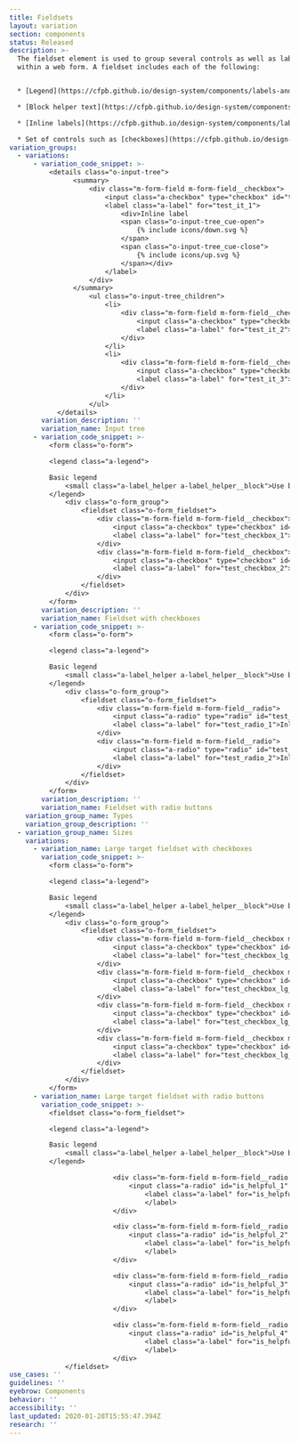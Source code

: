 ```yaml
---
title: Fieldsets
layout: variation
section: components
status: Released
description: >-
  The fieldset element is used to group several controls as well as labels
  within a web form. A fieldset includes each of the following:


  * [Legend](https://cfpb.github.io/design-system/components/labels-and-legends)

  * [Block helper text](https://cfpb.github.io/design-system/components/helper-text) (if necessary)

  * [Inline labels](https://cfpb.github.io/design-system/components/labels-and-legends)

  * Set of controls such as [checkboxes](https://cfpb.github.io/design-system/components/checkboxes) or [radio buttons](https://cfpb.github.io/design-system/components/radio-buttons)
variation_groups:
  - variations:
      - variation_code_snippet: >-
          <details class="o-input-tree">
                <summary>
                    <div class="m-form-field m-form-field__checkbox">
                        <input class="a-checkbox" type="checkbox" id="test_it_1" name="test_checkbox">
                        <label class="a-label" for="test_it_1">
                            <div>Inline label
                            <span class="o-input-tree_cue-open">
                                {% include icons/down.svg %}
                            </span>
                            <span class="o-input-tree_cue-close">
                                {% include icons/up.svg %}
                            </span></div>
                        </label>
                    </div>
                </summary>
                    <ul class="o-input-tree_children">
                        <li>
                            <div class="m-form-field m-form-field__checkbox">
                                <input class="a-checkbox" type="checkbox" id="test_it_2" name="test_checkbox">
                                <label class="a-label" for="test_it_2">Inline label</label>
                            </div>
                        </li>
                        <li>
                            <div class="m-form-field m-form-field__checkbox">
                                <input class="a-checkbox" type="checkbox" id="test_it_3" name="test_checkbox">
                                <label class="a-label" for="test_it_3">Inline label</label>
                            </div>
                        </li>
                    </ul>
            </details>
        variation_description: ''
        variation_name: Input tree
      - variation_code_snippet: >-
          <form class="o-form">

          <legend class="a-legend">

          Basic legend
              <small class="a-label_helper a-label_helper__block">Use block helper text for instructions</small>
          </legend>
              <div class="o-form_group">
                  <fieldset class="o-form_fieldset">
                      <div class="m-form-field m-form-field__checkbox">
                          <input class="a-checkbox" type="checkbox" id="test_checkbox_1" name="test_checkbox">
                          <label class="a-label" for="test_checkbox_1">Inline label</label>
                      </div>
                      <div class="m-form-field m-form-field__checkbox">
                          <input class="a-checkbox" type="checkbox" id="test_checkbox_2" name="test_checkbox">
                          <label class="a-label" for="test_checkbox_2">Inline label</label>
                      </div>
                  </fieldset>
              </div>
          </form>
        variation_description: ''
        variation_name: Fieldset with checkboxes
      - variation_code_snippet: >-
          <form class="o-form">

          <legend class="a-legend">

          Basic legend
              <small class="a-label_helper a-label_helper__block">Use block helper text for instructions</small>
          </legend>
              <div class="o-form_group">
                  <fieldset class="o-form_fieldset">
                      <div class="m-form-field m-form-field__radio">
                          <input class="a-radio" type="radio" id="test_radio_1" name="test_radio">
                          <label class="a-label" for="test_radio_1">Inline label</label>
                      </div>
                      <div class="m-form-field m-form-field__radio">
                          <input class="a-radio" type="radio" id="test_radio_2" name="test_radio">
                          <label class="a-label" for="test_radio_2">Inline label</label>
                      </div>
                  </fieldset>
              </div>
          </form>
        variation_description: ''
        variation_name: Fieldset with radio buttons
    variation_group_name: Types
    variation_group_description: ''
  - variation_group_name: Sizes
    variations:
      - variation_name: Large target fieldset with checkboxes
        variation_code_snippet: >-
          <form class="o-form">

          <legend class="a-legend">

          Basic legend
              <small class="a-label_helper a-label_helper__block">Use block helper text for instructions</small>
          </legend>
              <div class="o-form_group">
                  <fieldset class="o-form_fieldset">
                      <div class="m-form-field m-form-field__checkbox m-form-field__lg-target">
                          <input class="a-checkbox" type="checkbox" id="test_checkbox_lg_default_1">
                          <label class="a-label" for="test_checkbox_lg_default_1">Inline label</label>
                      </div>
                      <div class="m-form-field m-form-field__checkbox m-form-field__lg-target">
                          <input class="a-checkbox" type="checkbox" id="test_checkbox_lg_default_2">
                          <label class="a-label" for="test_checkbox_lg_default_2">Inline label</label>
                      </div>
                      <div class="m-form-field m-form-field__checkbox m-form-field__lg-target">
                          <input class="a-checkbox" type="checkbox" id="test_checkbox_lg_default_3">
                          <label class="a-label" for="test_checkbox_lg_default_3">Inline label</label>
                      </div>
                      <div class="m-form-field m-form-field__checkbox m-form-field__lg-target">
                          <input class="a-checkbox" type="checkbox" id="test_checkbox_lg_default_4">
                          <label class="a-label" for="test_checkbox_lg_default_4">Inline label</label>
                      </div>
                  </fieldset>
              </div>
          </form>
      - variation_name: Large target fieldset with radio buttons
        variation_code_snippet: >-
          <fieldset class="o-form_fieldset">

          <legend class="a-legend">

          Basic legend
              <small class="a-label_helper a-label_helper__block">Use block helper text for instructions</small>
          </legend>

                          <div class="m-form-field m-form-field__radio m-form-field__lg-target">
                              <input class="a-radio" id="is_helpful_1" type="radio" name="is_helpful" value="1">
                                  <label class="a-label" for="is_helpful_1">Inline label
                                  </label>
                          </div>

                          <div class="m-form-field m-form-field__radio m-form-field__lg-target">
                              <input class="a-radio" id="is_helpful_2" type="radio" name="is_helpful" value="0">
                                  <label class="a-label" for="is_helpful_2">Inline label
                                  </label>
                          </div>

                          <div class="m-form-field m-form-field__radio m-form-field__lg-target">
                              <input class="a-radio" id="is_helpful_3" type="radio" name="is_helpful" value="0">
                                  <label class="a-label" for="is_helpful_3">Inline label
                                  </label>
                          </div>

                          <div class="m-form-field m-form-field__radio m-form-field__lg-target">
                              <input class="a-radio" id="is_helpful_4" type="radio" name="is_helpful" value="0">
                                  <label class="a-label" for="is_helpful_4">Inline label
                                  </label>
                          </div>
              </fieldset>
use_cases: ''
guidelines: ''
eyebrow: Components
behavior: ''
accessibility: ''
last_updated: 2020-01-28T15:55:47.394Z
research: ''
---
```

